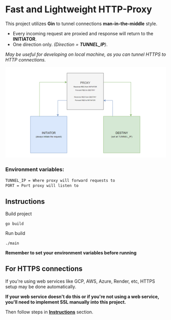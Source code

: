 # Fast and Lightweight HTTP-Proxy
This project utilizes **Gin** to tunnel connections **man-in-the-middle** style.

- Every incoming request are proxied and response will return to the **INITIATOR**.
- One direction only. *(Direction = **TUNNEL_IP**)*.

*May be useful for developing on local machine, as you can tunnel HTTPS to HTTP connections.*

<img src="https://github.com/pedrobartolini/golang_tunnel/blob/main/git/diagram.png">

### Environment variables:
```env
TUNNEL_IP = Where proxy will forward requests to
PORT = Port proxy will listen to
```

## Instructions
Build project
```batch
go build
```
Run build
```batch
./main
```
**Remember to set your environment variables before running**

## For HTTPS connections
If you're using web services like GCP, AWS, Azure, Render, etc, HTTPS setup may be done automatically.

**If your web service doesn't do this or if you're not using a web service, you'll need to implement SSL manually into this project.**

Then follow steps in [**Instructions**](#instructions) section.


